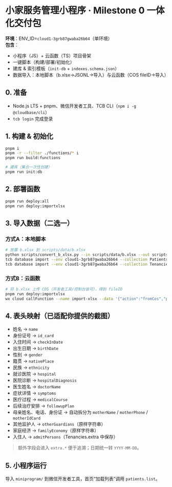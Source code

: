 
# 小家服务管理小程序 · Milestone 0 一体化交付包

**环境**：ENV_ID=`cloud1-3grb87gwaba26b64`（单环境）  
**包含**：
- 小程序（JS）+ 云函数（TS）项目骨架
- 一键脚本（构建/部署/初始化）
- 建库 & 索引模板（`init-db` + `indexes.schema.json`）
- 数据导入：本地脚本（b.xlsx→JSONL→导入）与云函数（COS fileID→导入）

## 0. 准备
- Node.js LTS + pnpm、微信开发者工具、TCB CLI（`npm i -g @cloudbase/cli`）
- `tcb login` 完成登录

## 1. 构建 & 初始化
```bash
pnpm i
pnpm -r --filter ./functions/* i
pnpm run build:functions

# 建库（集合一次性创建）
pnpm run init:db
```

## 2. 部署函数
```bash
pnpm run deploy:all
pnpm run deploy:importxlsx
```

## 3. 导入数据（二选一）

### 方式A：本地脚本
```bash
# 放置 b.xlsx 到 scripts/data/b.xlsx
python scripts/convert_b_xlsx.py --in scripts/data/b.xlsx --out scripts/out
tcb database import --env cloud1-3grb87gwaba26b64 --collection Patients  --file scripts/out/patients.jsonl
tcb database import --env cloud1-3grb87gwaba26b64 --collection Tenancies --file scripts/out/tenancies.jsonl
```

### 方式B：云函数
```bash
# 将 b.xlsx 上传 COS（开发者工具/控制台皆可），得到 fileID
pnpm run deploy:importxlsx
wx cloud callFunction --name import-xlsx --data '{"action":"fromCos","payload":{"fileID":"<fileID>"}}'
```

## 4. 表头映射（已适配你提供的截图）

- 姓名 → `name`
- 身份证号 → `id_card`
- 入住时间 → `checkInDate`
- 出生日期 → `birthDate`
- 性别 → `gender`
- 籍贯 → `nativePlace`
- 民族 → `ethnicity`
- 就诊医院 → `hospital`
- 医院诊断 → `hospitalDiagnosis`
- 医生姓名 → `doctorName`
- 症状详情 → `symptoms`
- 医疗过程 → `medicalCourse`
- 后续治疗安排 → `followupPlan`
- 母亲姓名、电话、身份证 → 自动拆分为 `motherName` / `motherPhone` / `motherIdCard`
- 其他监护人 → `otherGuardians`（原样字符串）
- 家庭经济 → `familyEconomy`（原样字符串）
- 入住人 → `admitPersons`（Tenancies.extra 中保存）

> 额外字段会进入 `extra.*` 便于追溯；日期统一转 `YYYY-MM-DD`。

## 5. 小程序运行
导入 `miniprogram/` 到微信开发者工具，首页“加载列表”调用 `patients.list`。
